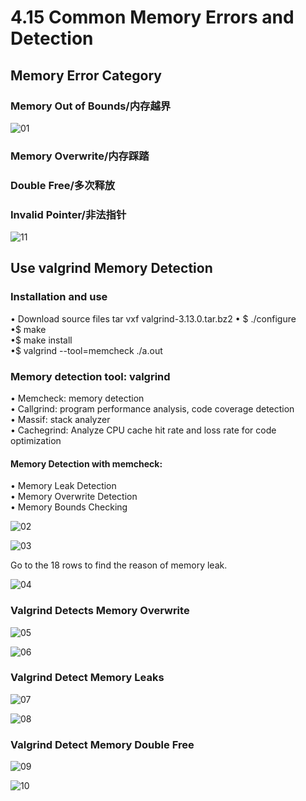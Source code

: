 # 4.15 Common Memory Errors and Detection



## Memory Error Category

### Memory Out of Bounds/内存越界

![01](https://github.com/knightsummon/02-Computer-underlying-programming-and-system-optimization/blob/main/04%20Stack%20Memory%20Management/4.15%20Common%20Memory%20Errors%20and%20Detection.assets/01.jpg)

### Memory Overwrite/内存踩踏 

### Double Free/多次释放

### Invalid Pointer/非法指针

![11](https://github.com/knightsummon/02-Computer-underlying-programming-and-system-optimization/blob/main/04%20Stack%20Memory%20Management/4.15%20Common%20Memory%20Errors%20and%20Detection.assets/11.jpg)



## Use valgrind Memory Detection

### Installation and use

• Download source files  tar vxf valgrind-3.13.0.tar.bz2
• $ ./configure  
•$ make  
•$ make install  
•$ valgrind --tool=memcheck ./a.out  

### Memory detection tool: valgrind

• Memcheck: memory detection  
• Callgrind: program performance analysis, code coverage detection  
• Massif: stack analyzer  
• Cachegrind: Analyze CPU cache hit rate and loss rate for code optimization

#### Memory Detection with memcheck: 

• Memory Leak Detection   
• Memory Overwrite Detection   
• Memory Bounds Checking  

![02](https://github.com/knightsummon/02-Computer-underlying-programming-and-system-optimization/blob/main/04%20Stack%20Memory%20Management/4.15%20Common%20Memory%20Errors%20and%20Detection.assets/02.jpg)

![03](https://github.com/knightsummon/02-Computer-underlying-programming-and-system-optimization/blob/main/04%20Stack%20Memory%20Management/4.15%20Common%20Memory%20Errors%20and%20Detection.assets/03.jpg)

Go to the 18 rows to find the reason of memory leak.

![04](https://github.com/knightsummon/02-Computer-underlying-programming-and-system-optimization/blob/main/04%20Stack%20Memory%20Management/4.15%20Common%20Memory%20Errors%20and%20Detection.assets/04.jpg)

### Valgrind Detects Memory Overwrite

![05](https://github.com/knightsummon/02-Computer-underlying-programming-and-system-optimization/blob/main/04%20Stack%20Memory%20Management/4.15%20Common%20Memory%20Errors%20and%20Detection.assets/05.jpg)

![06](https://github.com/knightsummon/02-Computer-underlying-programming-and-system-optimization/blob/main/04%20Stack%20Memory%20Management/4.15%20Common%20Memory%20Errors%20and%20Detection.assets/06.jpg)

### Valgrind Detect Memory Leaks

![07](https://github.com/knightsummon/02-Computer-underlying-programming-and-system-optimization/blob/main/04%20Stack%20Memory%20Management/4.15%20Common%20Memory%20Errors%20and%20Detection.assets/07.jpg)

![08](https://github.com/knightsummon/02-Computer-underlying-programming-and-system-optimization/blob/main/04%20Stack%20Memory%20Management/4.15%20Common%20Memory%20Errors%20and%20Detection.assets/08.jpg)

### Valgrind Detect Memory Double Free

![09](https://github.com/knightsummon/02-Computer-underlying-programming-and-system-optimization/blob/main/04%20Stack%20Memory%20Management/4.15%20Common%20Memory%20Errors%20and%20Detection.assets/09.jpg)

![10](https://github.com/knightsummon/02-Computer-underlying-programming-and-system-optimization/blob/main/04%20Stack%20Memory%20Management/4.15%20Common%20Memory%20Errors%20and%20Detection.assets/10.jpg)
